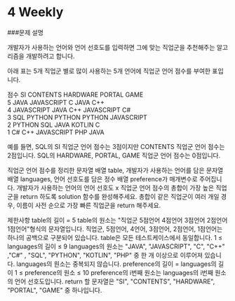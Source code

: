 4 Weekly
============

###문제 설명

개발자가 사용하는 언어와 언어 선호도를 입력하면 그에 맞는 직업군을 추천해주는 알고리즘을 개발하려고 합니다.

아래 표는 5개 직업군 별로 많이 사용하는 5개 언어에 직업군 언어 점수를 부여한 표입니다.

점수	SI	CONTENTS	HARDWARE	PORTAL	GAME  
5	JAVA	JAVASCRIPT	C	JAVA	C++  
4	JAVASCRIPT	JAVA	C++	JAVASCRIPT	C#    
3	SQL	PYTHON	PYTHON	PYTHON	JAVASCRIPT  
2	PYTHON	SQL	JAVA	KOTLIN	C  
1	C#	C++	JAVASCRIPT	PHP	JAVA  

예를 들면, SQL의 SI 직업군 언어 점수는 3점이지만 CONTENTS 직업군 언어 점수는 2점입니다. SQL의 HARDWARE, PORTAL, GAME 직업군 언어 점수는 0점입니다.

직업군 언어 점수를 정리한 문자열 배열 table, 개발자가 사용하는 언어를 담은 문자열 배열 languages, 언어 선호도를 담은 정수 배열 preference가 매개변수로 주어집니다. 개발자가 사용하는 언어의 언어 선호도 x 직업군 언어 점수의 총합이 가장 높은 직업군을 return 하도록 solution 함수를 완성해주세요. 총합이 같은 직업군이 여러 개일 경우, 이름이 사전 순으로 가장 빠른 직업군을 return 해주세요.

제한사항
table의 길이 = 5
table의 원소는 "직업군 5점언어 4점언어 3점언어 2점언어 1점언어"형식의 문자열입니다. 직업군, 5점언어, 4언어, 3점언어, 2점언어, 1점언어는 하나의 공백으로 구분되어 있습니다.
table은 모든 테스트케이스에서 동일합니다.
1 ≤ languages의 길이 ≤ 9
languages의 원소는 "JAVA", "JAVASCRIPT", "C", "C++" ,"C#" , "SQL", "PYTHON", "KOTLIN", "PHP" 중 한 개 이상으로 이루어져 있습니다.
languages의 원소는 중복되지 않습니다.
preference의 길이 = languages의 길이
1 ≤ preference의 원소 ≤ 10
preference의 i번째 원소는 languages의 i번째 원소의 언어 선호도입니다.
return 할 문자열은 "SI", "CONTENTS", "HARDWARE", "PORTAL", "GAME" 중 하나입니다.
